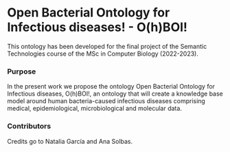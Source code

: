 # Open Bacterial Ontology for Infectious diseases! - O(h)BOI!

This ontology has been developed for the final project of the Semantic Technologies course of the MSc in Computer Biology (2022-2023). 

### Purpose

In the present work we propose the ontology Open Bacterial Ontology for Infectious diseases, O(h)BOI!, an ontology that will create a knowledge base model around human bacteria-caused infectious diseases comprising medical, epidemiological, microbiological and molecular data. 

### Contributors

Credits go to Natalia García and Ana Solbas. 
